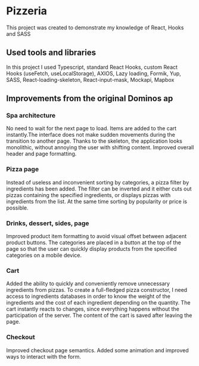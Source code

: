 # Pizzeria

This project was created to demonstrate my knowledge of React, Hooks and SASS

## Used tools and libraries

In this project I used Typescript, standard React Hooks, custom React Hooks (useFetch, useLocalStorage), AXIOS, Lazy loading, Formik, Yup, SASS, React-loading-skeleton, React-input-mask, Mockapi, Mapbox

## Improvements from the original Dominos ap

### Spa architecture

No need to wait for the next page to load. Items are added to the cart instantly.The interface does not make sudden movements during the transition to another page. Thanks to the skeleton, the application looks monolithic, without annoying the user with shifting content. Improved overall header and page formatting.

### Pizza page

Instead of useless and inconvenient sorting by categories, a pizza filter by ingredients has been added. The filter can be inverted and it either cuts out pizzas containing the specified ingredients, or displays pizzas with ingredients from the list. At the same time sorting by popularity or price is possible.

### Drinks, dessert, sides, page

Improved product item formatting to avoid visual offset between adjacent product buttons. The categories are placed in a button at the top of the page so that the user can quickly display products from the specified categories on a mobile device.

### Сart

Added the ability to quickly and conveniently remove unnecessary ingredients from pizzas. To create a full-fledged pizza constructor, I need access to ingredients databases in order to know the weight of the ingredients and the cost of each ingredient depending on the quantity. The cart instantly reacts to changes, since everything happens without the participation of the server. The content of the cart is saved after leaving the page.

### Checkout

Improved checkout page semantics. Added some animation and improved ways to interact with the form.
